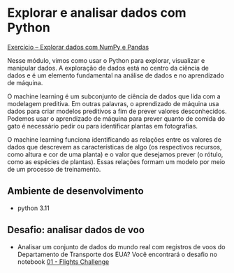 # Explorar  e analisar dados com Python

[Exercício – Explorar dados com NumPy e Pandas](https://learn.microsoft.com/pt-br/training/modules/explore-analyze-data-with-python/3-exercise-explore-data)

Nesse módulo, vimos como usar o Python para explorar, visualizar e manipular dados. A exploração de dados está no centro da ciência de dados e é um elemento fundamental na análise de dados e no aprendizado de máquina.

O machine learning é um subconjunto de ciência de dados que lida com a modelagem preditiva. Em outras palavras, o aprendizado de máquina usa dados para criar modelos preditivos a fim de prever valores desconhecidos. Podemos usar o aprendizado de máquina para prever quanto de comida do gato é necessário pedir ou para identificar plantas em fotografias.

O machine learning funciona identificando as relações entre os valores de dados que descrevem as características de algo (os respectivos recursos, como altura e cor de uma planta) e o valor que desejamos prever (o rótulo, como as espécies de plantas). Essas relações formam um modelo por meio de um processo de treinamento.

## Ambiente de desenvolvimento

- python 3.11

## Desafio: analisar dados de voo

- Analisar um conjunto de dados do mundo real com registros de voos do Departamento de Transporte dos EUA? Você encontrará o desafio no notebook [01 - Flights Challenge](https://github.com/MicrosoftDocs/ml-basics/blob/master/challenges/01%20-%20Flights%20Challenge.ipynb)
